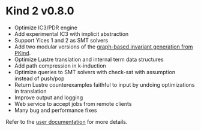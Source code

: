 # Kind 2 v0.8.0

- Optimize IC3/PDR engine 
- Add experimental IC3 with implicit abstraction 
- Support Yices 1 and 2 as SMT solvers 
- Add two modular versions of the [graph-based invariant generation from PKind](http://link.springer.com/chapter/10.1007%2F978-3-642-20398-5_15).
- Optimize Lustre translation and internal term data structures
- Add path compression in k-induction
- Optimize queries to SMT solvers with check-sat with assumption instead of push/pop
- Return Lustre counterexamples faithful to input by undoing optimizations in translation
- Improve output and logging
- Web service to accept jobs from remote clients
- Many bug and performance fixes

Refer to the [user documentation](https://github.com/kind2-mc/kind2/blob/develop/doc/usr/content/Home.md#kind-2) for more details.